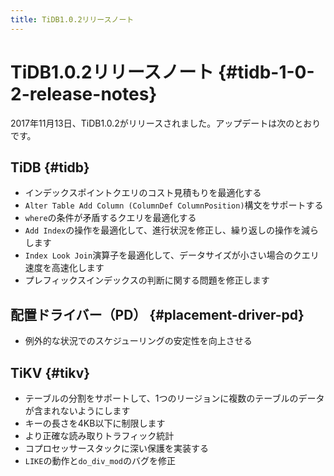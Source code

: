 ```yaml
---
title: TiDB1.0.2リリースノート
---
```


# TiDB1.0.2リリースノート {#tidb-1-0-2-release-notes}

2017年11月13日、TiDB1.0.2がリリースされました。アップデートは次のとおりです。

## TiDB {#tidb}

-   インデックスポイントクエリのコスト見積もりを最適化する
-   `Alter Table Add Column (ColumnDef ColumnPosition)`構文をサポートする
-   `where`の条件が矛盾するクエリを最適化する
-   `Add Index`の操作を最適化して、進行状況を修正し、繰り返しの操作を減らします
-   `Index Look Join`演算子を最適化して、データサイズが小さい場合のクエリ速度を高速化します
-   プレフィックスインデックスの判断に関する問題を修正します

## 配置ドライバー（PD） {#placement-driver-pd}

-   例外的な状況でのスケジューリングの安定性を向上させる

## TiKV {#tikv}

-   テーブルの分割をサポートして、1つのリージョンに複数のテーブルのデータが含まれないようにします
-   キーの長さを4KB以下に制限します
-   より正確な読み取りトラフィック統計
-   コプロセッサースタックに深い保護を実装する
-   `LIKE`の動作と`do_div_mod`のバグを修正
